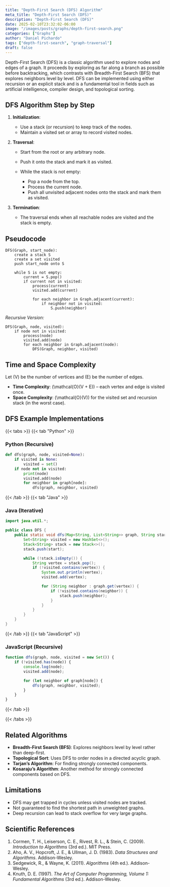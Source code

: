 ```yaml
---
title: "Depth-First Search (DFS) Algorithm"
meta_title: "Depth-First Search (DFS)"
description: "Depth-First Search (DFS)"
date: 2025-02-10T23:32:02-06:00
image: "/images/posts/graphs/depth-first-search.png"
categories: ["Graphs"]
author: "Daniel Pichardo"
tags: ["depth-first-search", "graph-traversal"]
draft: false
---
```


Depth-First Search (DFS) is a classic algorithm used to explore nodes and edges of a graph. It proceeds by exploring as far along a branch as possible before backtracking, which contrasts with Breadth-First Search (BFS) that explores neighbors level by level. DFS can be implemented using either recursion or an explicit stack and is a fundamental tool in fields such as artificial intelligence, compiler design, and topological sorting.

## DFS Algorithm Step by Step

1. **Initialization**:

   * Use a stack (or recursion) to keep track of the nodes.
   * Maintain a visited set or array to record visited nodes.

2. **Traversal**:

   * Start from the root or any arbitrary node.
   * Push it onto the stack and mark it as visited.
   * While the stack is not empty:

     * Pop a node from the top.
     * Process the current node.
     * Push all unvisited adjacent nodes onto the stack and mark them as visited.

3. **Termination**:

   * The traversal ends when all reachable nodes are visited and the stack is empty.

## Pseudocode

```text
DFS(Graph, start_node):
    create a stack S
    create a set visited
    push start_node onto S

    while S is not empty:
        current = S.pop()
        if current not in visited:
            process(current)
            visited.add(current)

            for each neighbor in Graph.adjacent(current):
                if neighbor not in visited:
                    S.push(neighbor)
```

*Recursive Version:*

```text
DFS(Graph, node, visited):
    if node not in visited:
        process(node)
        visited.add(node)
        for each neighbor in Graph.adjacent(node):
            DFS(Graph, neighbor, visited)
```

## Time and Space Complexity

Let \(V\) be the number of vertices and \(E\) be the number of edges.

* **Time Complexity**: \(\mathcal{O}(V + E)\) – each vertex and edge is visited once.
* **Space Complexity**: \(\mathcal{O}(V)\) for the visited set and recursion stack (in the worst case).

## DFS Example Implementations

{{< tabs >}}
{{< tab "Python" >}}
### Python (Recursive)

```python
def dfs(graph, node, visited=None):
    if visited is None:
        visited = set()
    if node not in visited:
        print(node)
        visited.add(node)
        for neighbor in graph[node]:
            dfs(graph, neighbor, visited)
```

{{< /tab >}}
{{< tab "Java" >}}
### Java (Iterative)

```java
import java.util.*;

public class DFS {
    public static void dfs(Map<String, List<String>> graph, String start) {
        Set<String> visited = new HashSet<>();
        Stack<String> stack = new Stack<>();
        stack.push(start);

        while (!stack.isEmpty()) {
            String vertex = stack.pop();
            if (!visited.contains(vertex)) {
                System.out.println(vertex);
                visited.add(vertex);

                for (String neighbor : graph.get(vertex)) {
                    if (!visited.contains(neighbor)) {
                        stack.push(neighbor);
                    }
                }
            }
        }
    }
}
```

{{< /tab >}}
{{< tab "JavaScript" >}}
### JavaScript (Recursive)

```javascript
function dfs(graph, node, visited = new Set()) {
    if (!visited.has(node)) {
        console.log(node);
        visited.add(node);

        for (let neighbor of graph[node]) {
            dfs(graph, neighbor, visited);
        }
    }
}
```
{{< /tab >}}

{{< /tabs >}}

## Related Algorithms

* **Breadth-First Search (BFS)**: Explores neighbors level by level rather than deep-first.
* **Topological Sort**: Uses DFS to order nodes in a directed acyclic graph.
* **Tarjan’s Algorithm**: For finding strongly connected components.
* **Kosaraju’s Algorithm**: Another method for strongly connected components based on DFS.

## Limitations

* DFS may get trapped in cycles unless visited nodes are tracked.
* Not guaranteed to find the shortest path in unweighted graphs.
* Deep recursion can lead to stack overflow for very large graphs.

## Scientific References

1. Cormen, T. H., Leiserson, C. E., Rivest, R. L., & Stein, C. (2009). *Introduction to Algorithms* (3rd ed.). MIT Press.
2. Aho, A. V., Hopcroft, J. E., & Ullman, J. D. (1983). *Data Structures and Algorithms*. Addison-Wesley.
3. Sedgewick, R., & Wayne, K. (2011). *Algorithms* (4th ed.). Addison-Wesley.
4. Knuth, D. E. (1997). *The Art of Computer Programming, Volume 1: Fundamental Algorithms* (3rd ed.). Addison-Wesley.
